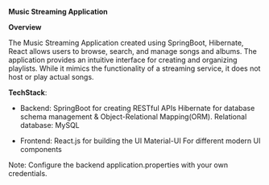 **Music Streaming Application**

**Overview**

The Music Streaming Application created using SpringBoot, Hibernate, React allows users to browse, search, and manage songs and albums. The application provides an intuitive interface for creating and organizing playlists. While it mimics the functionality of a streaming service, it does not host or play actual songs.

**TechStack**:
- Backend: 
SpringBoot for creating RESTful APIs
Hibernate for database schema management & Object-Relational Mapping(ORM).
Relational database: MySQL

- Frontend:
React.js for building the UI
Material-UI For different modern UI components

Note: Configure the backend application.properties with your own credentials.
